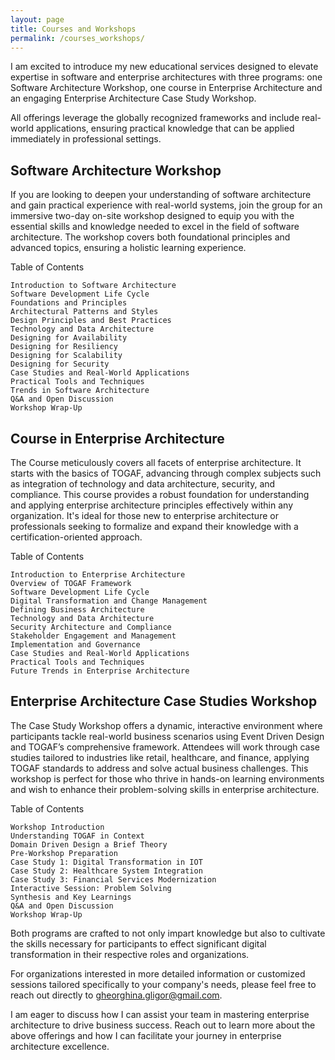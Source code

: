 ```yaml
---
layout: page
title: Courses and Workshops
permalink: /courses_workshops/
---
```


I am excited to introduce my new educational services designed to elevate expertise in software and enterprise architectures with three programs:
one Software Architecture Workshop, one course in Enterprise Architecture and an engaging Enterprise Architecture Case Study Workshop. 

All offerings leverage the globally recognized frameworks and include real-world applications, ensuring practical knowledge that can be applied immediately in professional settings.

## Software Architecture Workshop

If you are looking to deepen your understanding of software architecture and gain practical experience with real-world systems, join the group for an immersive two-day on-site workshop designed to equip you with the essential skills and knowledge needed to excel in the field of software architecture. The workshop covers both foundational principles and advanced topics, ensuring a holistic learning experience.

Table of Contents

    Introduction to Software Architecture
    Software Development Life Cycle
    Foundations and Principles
    Architectural Patterns and Styles
    Design Principles and Best Practices
    Technology and Data Architecture
    Designing for Availability
    Designing for Resiliency
    Designing for Scalability
    Designing for Security
    Case Studies and Real-World Applications
    Practical Tools and Techniques
    Trends in Software Architecture 
    Q&A and Open Discussion
    Workshop Wrap-Up


## Course in Enterprise Architecture

The Course meticulously covers all facets of enterprise architecture. It starts with the basics of TOGAF, advancing through complex subjects such as integration of technology and data architecture, security, and compliance. This course provides a robust foundation for understanding and applying enterprise architecture principles effectively within any organization. It's ideal for those new to enterprise architecture or professionals seeking to formalize and expand their knowledge with a certification-oriented approach.

Table of Contents

    Introduction to Enterprise Architecture
    Overview of TOGAF Framework
    Software Development Life Cycle
    Digital Transformation and Change Management
    Defining Business Architecture
    Technology and Data Architecture
    Security Architecture and Compliance
    Stakeholder Engagement and Management
    Implementation and Governance
    Case Studies and Real-World Applications
    Practical Tools and Techniques
    Future Trends in Enterprise Architecture


## Enterprise Architecture Case Studies Workshop

The Case Study Workshop offers a dynamic, interactive environment where participants tackle real-world business scenarios using Event Driven Design and TOGAF’s comprehensive framework. Attendees will work through case studies tailored to industries like retail, healthcare, and finance, applying TOGAF standards to address and solve actual business challenges. This workshop is perfect for those who thrive in hands-on learning environments and wish to enhance their problem-solving skills in enterprise architecture.

Table of Contents

    Workshop Introduction
    Understanding TOGAF in Context
    Domain Driven Design a Brief Theory
    Pre-Workshop Preparation
    Case Study 1: Digital Transformation in IOT
    Case Study 2: Healthcare System Integration
    Case Study 3: Financial Services Modernization
    Interactive Session: Problem Solving
    Synthesis and Key Learnings
    Q&A and Open Discussion
    Workshop Wrap-Up


Both programs are crafted to not only impart knowledge but also to cultivate the skills necessary for participants to effect significant digital transformation in their respective roles and organizations.


For organizations interested in more detailed information or customized sessions tailored specifically to your company's needs, please feel free to reach out directly to gheorghina.gligor@gmail.com. 


I am eager to discuss how I can assist your team in mastering enterprise architecture to drive business success. Reach out to learn more about the above offerings and how I can facilitate your journey in enterprise architecture excellence.